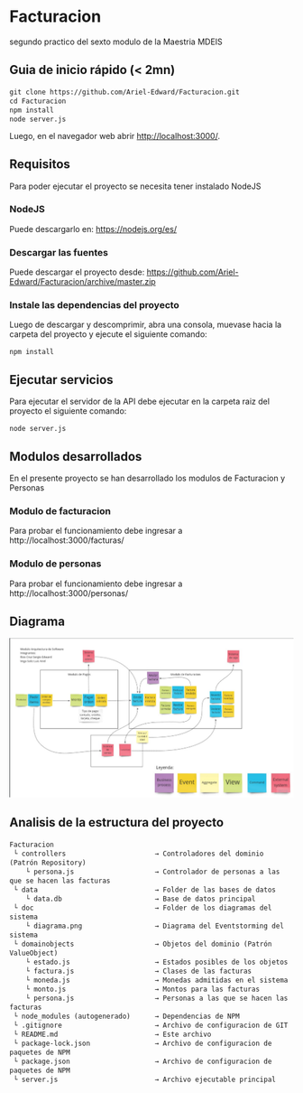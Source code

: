 # Facturacion
segundo practico del sexto modulo de la Maestria MDEIS

## Guia de inicio rápido (< 2mn)

```
git clone https://github.com/Ariel-Edward/Facturacion.git
cd Facturacion
npm install
node server.js
```

Luego, en el navegador web abrir [http://localhost:3000/](http://localhost:3000/).

## Requisitos
Para poder ejecutar el proyecto se necesita tener instalado NodeJS

### NodeJS
Puede descargarlo en: https://nodejs.org/es/

### Descargar las fuentes
Puede descargar el proyecto desde: https://github.com/Ariel-Edward/Facturacion/archive/master.zip

### Instale las dependencias del proyecto

Luego de descargar y descomprimir, abra una consola, muevase hacia la carpeta del proyecto y ejecute el siguiente comando:

```
npm install
```

## Ejecutar servicios
Para ejecutar el servidor de la API debe ejecutar en la carpeta raiz del proyecto el siguiente comando:

```
node server.js
```

## Modulos desarrollados
En el presente proyecto se han desarrollado los modulos de Facturacion y Personas

### Modulo de facturacion
Para probar el funcionamiento debe ingresar a http://localhost:3000/facturas/

### Modulo de personas
Para probar el funcionamiento debe ingresar a http://localhost:3000/personas/

## Diagrama
![Diagrama de los modulos](doc/diagrama.png?raw=true "Diagrama event storming")

## Analisis de la estructura del proyecto

```
Facturacion 
 └ controllers                      → Controladores del dominio (Patrón Repository)
    └ persona.js                    → Controlador de personas a las que se hacen las facturas
 └ data                             → Folder de las bases de datos
    └ data.db                       → Base de datos principal
 └ doc                              → Folder de los diagramas del sistema
    └ diagrama.png                  → Diagrama del Eventstorming del sistema
 └ domainobjects                    → Objetos del dominio (Patrón ValueObject)
    └ estado.js                     → Estados posibles de los objetos
    └ factura.js                    → Clases de las facturas
    └ moneda.js                     → Monedas admitidas en el sistema
    └ monto.js                      → Montos para las facturas
    └ persona.js                    → Personas a las que se hacen las facturas
 └ node_modules (autogenerado)      → Dependencias de NPM
 └ .gitignore                       → Archivo de configuracion de GIT
 └ README.md                        → Este archivo
 └ package-lock.json                → Archivo de configuracion de paquetes de NPM
 └ package.json                     → Archivo de configuracion de paquetes de NPM
 └ server.js                        → Archivo ejecutable principal
```
